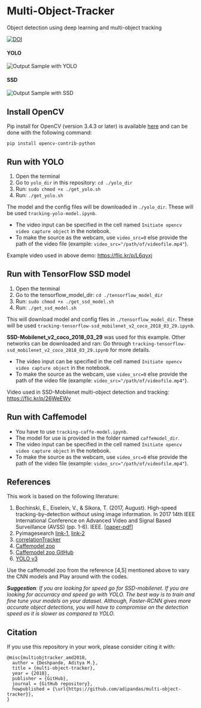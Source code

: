 [output_video_1]: ./assets/sample-output.gif "Sample Output with YOLO"
[output_video_2]: ./assets/sample-output-2.gif "Sample Output with SSD"

# Multi-Object-Tracker
Object detection using deep learning and multi-object tracking

[![DOI](https://zenodo.org/badge/148338463.svg)](https://zenodo.org/badge/latestdoi/148338463)


#### YOLO
![Output Sample with YOLO][output_video_1]

#### SSD
![Output Sample with SSD][output_video_2]


## Install OpenCV
Pip install for OpenCV (version 3.4.3 or later) is available [here](https://pypi.org/project/opencv-python/) and can be done with the following command:

`pip install opencv-contrib-python`

## Run with YOLO

1. Open the terminal
2. Go to `yolo_dir` in this repository: `cd ./yolo_dir`
3. Run: `sudo chmod +x ./get_yolo.sh`
4. Run: `./get_yolo.sh`

The model and the config files will be downloaded in `./yolo_dir`. These will be used `tracking-yolo-model.ipynb`.

- The video input can be specified in the cell named `Initiate opencv video capture object` in the notebook.
- To make the source as the webcam, use `video_src=0` else provide the path of the video file (example: `video_src="/path/of/videofile.mp4"`).

Example video used in above demo: https://flic.kr/p/L6qyxj

## Run with TensorFlow SSD model

1. Open the terminal
2. Go to the tensorflow_model_dir: `cd ./tensorflow_model_dir`
3. Run: `sudo chmod +x ./get_ssd_model.sh`
4. Run: `./get_ssd_model.sh`

This will download model and config files in `./tensorflow_model_dir`. These will be used `tracking-tensorflow-ssd_mobilenet_v2_coco_2018_03_29.ipynb`.

**SSD-Mobilenet_v2_coco_2018_03_29** was used for this example.
Other networks can be downloaded and ran: Go through `tracking-tensorflow-ssd_mobilenet_v2_coco_2018_03_29.ipynb` for more details.

- The video input can be specified in the cell named `Initiate opencv video capture object` in the notebook.
- To make the source as the webcam, use `video_src=0` else provide the path of the video file (example: `video_src="/path/of/videofile.mp4"`).

Video used in SSD-Mobilenet multi-object detection and tracking: https://flic.kr/p/26WeEWy

## Run with Caffemodel
- You have to use `tracking-caffe-model.ipynb`.
- The model for use is provided in the folder named `caffemodel_dir`.
- The video input can be specified in the cell named `Initiate opencv video capture object` in the notebook.
- To make the source as the webcam, use `video_src=0` else provide the path of the video file (example: `video_src="/path/of/videofile.mp4"`).

## References
This work is based on the following literature:
1. Bochinski, E., Eiselein, V., & Sikora, T. (2017, August). High-speed tracking-by-detection without using image information. In 2017 14th IEEE International Conference on Advanced Video and Signal Based Surveillance (AVSS) (pp. 1-6). IEEE. [[paper-pdf](http://elvera.nue.tu-berlin.de/files/1517Bochinski2017.pdf)]
2. Pyimagesearch [link-1](https://www.pyimagesearch.com/2018/07/23/simple-object-tracking-with-opencv/), [link-2](https://www.pyimagesearch.com/2018/11/12/yolo-object-detection-with-opencv/)
3. [correlationTracker](https://github.com/Wenuka/correlationTracker)
4. [Caffemodel zoo](http://caffe.berkeleyvision.org/model_zoo.html)
5. [Caffemodel zoo GitHub](https://github.com/BVLC/caffe/tree/master/models)
6. [YOLO v3](https://pjreddie.com/media/files/papers/YOLOv3.pdf)

Use the caffemodel zoo from the reference [4,5] mentioned above to vary the CNN models and Play around with the codes.

***Suggestion**: If you are looking for speed go for SSD-mobilenet. If you are looking for accurracy and speed go with YOLO. The best way is to train and fine tune your models on your dataset. Although, Faster-RCNN gives more accurate object detections, you will have to compromise on the detection speed as it is slower as compared to YOLO.*


## Citation

If you use this repository in your work, please consider citing it with:
```
@misc{multiobjtracker_amd2018,
  author = {Deshpande, Aditya M.},
  title = {multi-object-tracker},
  year = {2018},
  publisher = {GitHub},
  journal = {GitHub repository},
  howpublished = {\url{https://github.com/adipandas/multi-object-tracker}},
}
```
